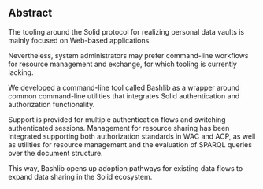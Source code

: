 ## Abstract
<!-- Context      -->
The tooling around the Solid protocol for realizing personal data vaults is mainly focused on Web-based applications.
<!-- Need         -->
Nevertheless, system administrators may prefer command-line workflows 
for resource management and exchange, for which tooling is currently lacking.
<!-- Task         -->
We developed a command-line tool called Bashlib as a 
wrapper around common command-line utilities that integrates
Solid authentication and authorization functionality.
<!-- Object       -->
Support is provided for multiple authentication flows 
and switching authenticated sessions. Management for resource 
sharing has been integrated supporting both authorization standards 
in WAC and ACP, as well as utilities for resource management
and the evaluation of SPARQL queries over the document structure.
<!-- Findings     -->
<!-- ## No findings ## -->
<!-- Conclusion   -->
This way, Bashlib opens up adoption pathways for existing data flows to
expand data sharing in the Solid ecosystem.
<!-- Perspectives -->
<!-- ## No perspectives ## -->
